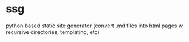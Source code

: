 # ssg
python based static site generator (convert .md files into html pages w recursive directories, templating, etc)

